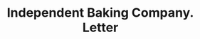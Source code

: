 ---
doi: 10.7916/D8BS046D
date_other: '1919'
date_other_textual: '1919'
form: correspondence
genre:
- Letters (correspondence)
name:
- Independent Baking Company
object_in_context_url: https://biggert.cul.columbia.edu/items/view/ave_biggert_00133
subject_hierarchical_geographic:
- Davenport, Iowa, United States
subject_name:
- Independent Baking Company
title: Independent Baking Company. Letter
sort_title: Independent Baking Company. Letter
call_number: ave_biggert_00133
coordinates:
- 41.543055555555554,-90.59083333333332
pid: ave_biggert_00133
identifiers: ave_biggert_00133
thumbnail: https://derivativo-1.library.columbia.edu/iiif/2/ldpd:342815/full/!256,256/0/native.jpg
permalink: "/items/ave_biggert_00133/"
layout: iiif-image-page
---